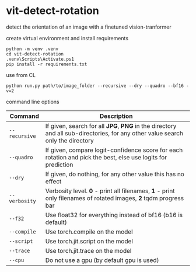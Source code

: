 # vit-detect-rotation
detect the orientation of an image with a finetuned vision-tranformer



create virtual environment and install requirements
```
python -m venv .venv
cd vit-detect-rotation
.venv\Scripts\Activate.ps1
pip install -r requirements.txt
```

use from CL

```
python run.py path/to/image_folder --recursive --dry --quadro --bf16 -v=2
```  

command line options

| Command | Description |
| --- | --- |
| `--recursive` | If given, search for all **JPG**, **PNG** in the directory and all sub-directories, for any other value search only the directory |
| `--quadro` | If given, compare logit-confidence score for each rotation and pick the best, else use logits for prediction |
| `--dry` | If given, do nothing, for any other value this has no effect |
| `--verbosity` | Verbosity level. **0** - print all filenames, **1** - print only filenames of rotated images, **2** tqdm progress bar |
| `--f32` | Use float32 for everything instead of bf16 (b16 is default) |
| `--compile` | Use torch.compile on the model |
| `--script` | Use torch.jit.script on the model |
| `--trace` | Use torch.jit.trace on the model |
| `--cpu` | Do not use a gpu (by default gpu is used) |
